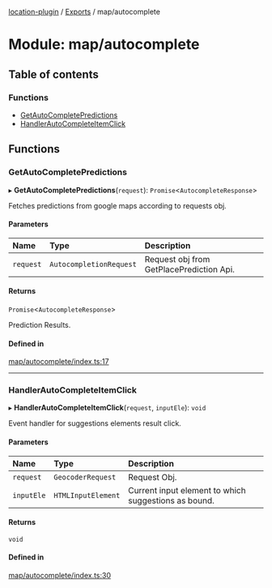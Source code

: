 [location-plugin](../README.md) / [Exports](../modules.md) / map/autocomplete

# Module: map/autocomplete

## Table of contents

### Functions

- [GetAutoCompletePredictions](map_autocomplete.md#getautocompletepredictions)
- [HandlerAutoCompleteItemClick](map_autocomplete.md#handlerautocompleteitemclick)

## Functions

### GetAutoCompletePredictions

▸ **GetAutoCompletePredictions**(`request`): `Promise`<`AutocompleteResponse`\>

Fetches predictions from google maps according to requests obj.

#### Parameters

| Name | Type | Description |
| :------ | :------ | :------ |
| `request` | `AutocompletionRequest` | Request obj from GetPlacePrediction Api. |

#### Returns

`Promise`<`AutocompleteResponse`\>

Prediction Results.

#### Defined in

[map/autocomplete/index.ts:17](https://github.com/hitendrarao/location/blob/d401e71/src/map/autocomplete/index.ts#L17)

___

### HandlerAutoCompleteItemClick

▸ **HandlerAutoCompleteItemClick**(`request`, `inputEle`): `void`

Event handler for suggestions elements result click.

#### Parameters

| Name | Type | Description |
| :------ | :------ | :------ |
| `request` | `GeocoderRequest` | Request Obj. |
| `inputEle` | `HTMLInputElement` | Current input element to which suggestions as bound. |

#### Returns

`void`

#### Defined in

[map/autocomplete/index.ts:30](https://github.com/hitendrarao/location/blob/d401e71/src/map/autocomplete/index.ts#L30)
